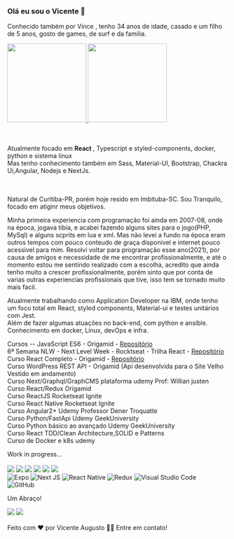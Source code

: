 ### Olá eu sou o Vicente 👋

Conhecido também por Vince , tenho 34 anos de idade, casado e um filho de 5 anos, gosto de games, de surf e da familia. 

 <div>
  <a href="https://github.com/Vince-html">
  <img height="180em" src="https://github-readme-stats.vercel.app/api?username=vince-html&show_icons=true&theme=cobalt"/>
  <img height="180em" src="https://github-readme-stats.vercel.app/api/top-langs/?username=vince-html&layout=compact&langs_count=7&theme=cobalt"/>
  </a>
 </div>
  <br>
  <br>

Atualmente focado em <strong>React </strong>, Typescript e styled-components, docker, python e sistema linux  <br>
Mas tenho conhecimento também em  Sass, Material-UI, Bootstrap, Chackra Ui,Angular, Nodejs e NextJs. <br>

<br>
<br>
Natural de Curitiba-PR, porém hoje resido em Imbituba-SC.
Sou Tranquilo, focado em atiginr meus objetivos. 

Minha primeira experiencia com programação foi ainda em 2007-08, onde na época, jogava tibia, e acabei fazendo alguns sites para o jogo(PHP, MySql) e alguns scprits em lua e xml. 
Mas não levei a fundo na época eram outros tempos com pouco conteudo de graça disponivel e internet pouco acessivel para mim. Resolvi voltar para programação esse ano(2021), por causa de amigos e necessidade de me encontrar profissionalmente, e até o momento estou me sentindo realizado com a escolha, acredito que ainda tenho muito a crescer profissionalmente, porém sinto que por conta de varias outras experiencias profissionais que tive, isso tem se tornado muito mais facil. 

Atualmente trabalhando como Application Developer na IBM, onde tenho um foco total em React, styled components, Material-ui e testes unitários com Jest.<br>
Além de fazer algumas atuações no back-end, com python e ansible. Conhecimento em docker, Linux, devOps e infra.

Cursos --
JavaScript ES6 - Origamid - <a href="https://github.com/Vince-html/Slide-Curso-Origamid-JavaScript>Repositório">Repositório</a><br>
6ª Semana NLW - Next Level Week - Rocktseat - Trilha React - <a href="https://github.com/Vince-html/ReactJS-RocketSeat-NLW">Repositório</a><br>
Curso React Completo - Origamid - <a href="https://github.com/Vince-html/Modulo-Final-React-Origamid">Repositório</a><br>
Curso WordPress REST API - Origamid (Api desenvolvida para o Site Velho Vestido em andamento)<br>
Curso Next/Graphql/GraphCMS plataforma udemy Prof: Willian justen<br>
Curso React/Redux Origamid<br>
Curso ReactJS Rocketseat Ignite<br>
Curso React Native Rocketseat Ignite<br>
Curso Angular2+ Udemy Professor Dener Troquatte <br>
Curso Python/FastApi Udemy GeekUniversity <br>
Curso Python básico ao avançado Udemy GeekUniversity <br>
Curso React TDD/Clean Architecture,SOLID e Patterns <br>
Curso de Docker e k8s udemy <br>





Work in progress... <br>
<br>
<img src="https://img.shields.io/badge/HTML5-E34F26?style=for-the-badge&logo=html5&logoColor=white">
<img src="https://img.shields.io/badge/CSS3-1572B6?style=for-the-badge&logo=css3&logoColor=white">
<img src="https://img.shields.io/badge/JavaScript-F7DF1E?style=for-the-badge&logo=javascript&logoColor=black">
<img src="https://img.shields.io/badge/TypeScript-007ACC?style=for-the-badge&logo=typescript&logoColor=white">
<img src="https://img.shields.io/badge/React-20232A?style=for-the-badge&logo=react&logoColor=61DAFB">
<img src="https://img.shields.io/badge/Sass-CC6699?style=for-the-badge&logo=sass&logoColor=white"><br>
![Expo](https://img.shields.io/badge/expo-1C1E24?style=for-the-badge&logo=expo&logoColor=#D04A37)
![Next JS](https://img.shields.io/badge/Next-black?style=for-the-badge&logo=next.js&logoColor=white)
![React Native](https://img.shields.io/badge/react_native-%2320232a.svg?style=for-the-badge&logo=react&logoColor=%2361DAFB)
![Redux](https://img.shields.io/badge/redux-%23593d88.svg?style=for-the-badge&logo=redux&logoColor=white)
![Visual Studio Code](https://img.shields.io/badge/Visual%20Studio%20Code-0078d7.svg?style=for-the-badge&logo=visual-studio-code&logoColor=white)<br>
![GitHub](https://img.shields.io/badge/github-%23121011.svg?style=for-the-badge&logo=github&logoColor=white)

Um Abraço!



<a href="https://www.linkedin.com/in/vicente-augusto-282b37211/"><img src="https://img.shields.io/badge/LinkedIn-0077B5?style=for-the-badge&logo=linkedin&logoColor=white"></a>
<a href="https://www.instagram.com/vicente_magalhaes"><img src="https://img.shields.io/badge/Instagram-E4405F?style=for-the-badge&logo=instagram&logoColor=white"></a><br><br>
Feito com ❤️ por Vicente Augusto 👋🏽 Entre em contato!





